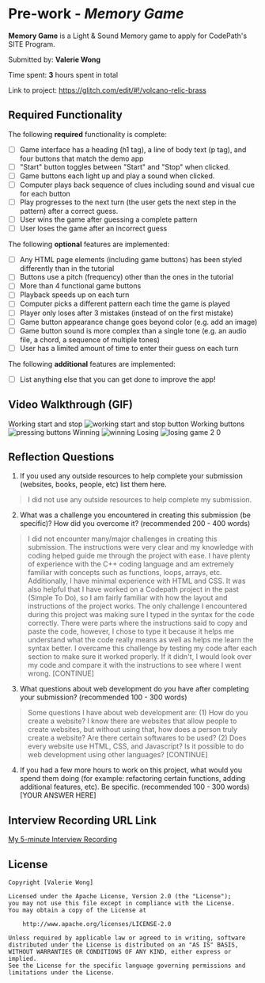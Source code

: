 # Pre-work - *Memory Game*

**Memory Game** is a Light & Sound Memory game to apply for CodePath's SITE Program. 

Submitted by: **Valerie Wong**

Time spent: **3** hours spent in total

Link to project: https://glitch.com/edit/#!/volcano-relic-brass

## Required Functionality

The following **required** functionality is complete:

* [ ] Game interface has a heading (h1 tag), a line of body text (p tag), and four buttons that match the demo app
* [ ] "Start" button toggles between "Start" and "Stop" when clicked. 
* [ ] Game buttons each light up and play a sound when clicked. 
* [ ] Computer plays back sequence of clues including sound and visual cue for each button
* [ ] Play progresses to the next turn (the user gets the next step in the pattern) after a correct guess. 
* [ ] User wins the game after guessing a complete pattern
* [ ] User loses the game after an incorrect guess

The following **optional** features are implemented:

* [ ] Any HTML page elements (including game buttons) has been styled differently than in the tutorial
* [ ] Buttons use a pitch (frequency) other than the ones in the tutorial
* [ ] More than 4 functional game buttons
* [ ] Playback speeds up on each turn
* [ ] Computer picks a different pattern each time the game is played
* [ ] Player only loses after 3 mistakes (instead of on the first mistake)
* [ ] Game button appearance change goes beyond color (e.g. add an image)
* [ ] Game button sound is more complex than a single tone (e.g. an audio file, a chord, a sequence of multiple tones)
* [ ] User has a limited amount of time to enter their guess on each turn

The following **additional** features are implemented:

- [ ] List anything else that you can get done to improve the app!

## Video Walkthrough (GIF)

Working start and stop
![working start and stop button](https://user-images.githubusercontent.com/74090811/159840877-83fd5ea6-36a9-40a9-9b97-332700fdbfec.gif)
Working buttons
![pressing buttons](https://user-images.githubusercontent.com/74090811/159840902-1130a661-92d1-464d-b28a-7ebd0ca675ea.gif)
Winning
![winning](https://user-images.githubusercontent.com/74090811/159840844-9e01524e-9a2a-44e5-9898-7ce7db1322b2.gif)
Losing
![losing game 2 0](https://user-images.githubusercontent.com/74090811/159840818-901e582e-ff03-413b-9657-1f681068a2f8.gif)

## Reflection Questions
1. If you used any outside resources to help complete your submission (websites, books, people, etc) list them here. 
  > I did not use any outside resources to help complete my submission.

2. What was a challenge you encountered in creating this submission (be specific)? How did you overcome it? (recommended 200 - 400 words) 
  > I did not encounter many/major challenges in creating this submission. The instructions were very clear and my knowledge with coding helped guide me through the project with ease. I have plenty of experience with the C++ coding language and am extremely familiar with concepts such as functions, loops, arrays, etc. Additionally, I have minimal experience with HTML and CSS. It was also helpful that I have worked on a Codepath project in the past (Simple To Do), so I am fairly familiar with how the layout and instructions of the project works. The only challenge I encountered during this project was making sure I typed in the syntax for the code correctly. There were parts where the instructions said to copy and paste the code, however, I chose to type it because it helps me understand what the code really means as well as helps me learn the syntax better. I overcame this challenge by testing my code after each section to make sure it worked properly. If it didn't, I would look over my code and compare it with the instructions to see where I went wrong. [CONTINUE]
 
3. What questions about web development do you have after completing your submission? (recommended 100 - 300 words) 
  > Some questions I have about web development are: (1) How do you create a website? I know there are websites that allow people to create websites, but without using that, how does a person truly create a website? Are there certain softwares to be used? (2) Does every website use HTML, CSS, and Javascript? Is it possible to do web development using other languages? [CONTINUE]

4. If you had a few more hours to work on this project, what would you spend them doing (for example: refactoring certain functions, adding additional features, etc). Be specific. (recommended 100 - 300 words) 
[YOUR ANSWER HERE]



## Interview Recording URL Link

[My 5-minute Interview Recording](your-link-here)


## License

    Copyright [Valerie Wong]

    Licensed under the Apache License, Version 2.0 (the "License");
    you may not use this file except in compliance with the License.
    You may obtain a copy of the License at

        http://www.apache.org/licenses/LICENSE-2.0

    Unless required by applicable law or agreed to in writing, software
    distributed under the License is distributed on an "AS IS" BASIS,
    WITHOUT WARRANTIES OR CONDITIONS OF ANY KIND, either express or implied.
    See the License for the specific language governing permissions and
    limitations under the License.
